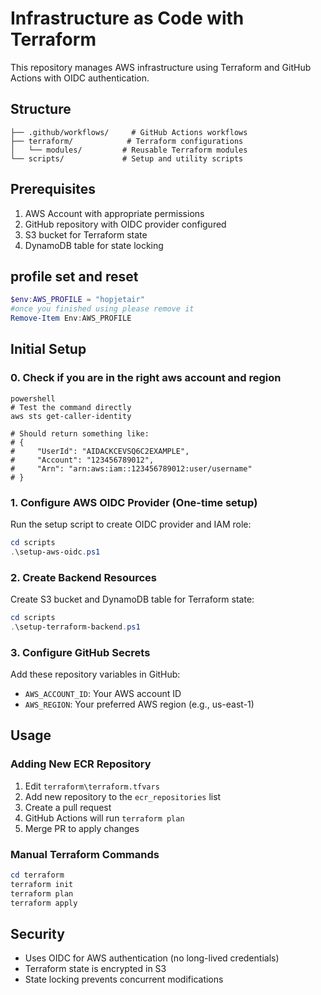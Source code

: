 ﻿# Infrastructure as Code with Terraform

This repository manages AWS infrastructure using Terraform and GitHub Actions with OIDC authentication.

## Structure

```
├── .github/workflows/     # GitHub Actions workflows
├── terraform/            # Terraform configurations
│   └── modules/         # Reusable Terraform modules
└── scripts/             # Setup and utility scripts
```

## Prerequisites

1. AWS Account with appropriate permissions
2. GitHub repository with OIDC provider configured
3. S3 bucket for Terraform state
4. DynamoDB table for state locking

## profile set and reset

```powershell
$env:AWS_PROFILE = "hopjetair"
#once you finished using please remove it
Remove-Item Env:AWS_PROFILE
```

## Initial Setup

### 0. Check if you are in the right aws account and region

```
powershell
# Test the command directly
aws sts get-caller-identity

# Should return something like:
# {
#     "UserId": "AIDACKCEVSQ6C2EXAMPLE",
#     "Account": "123456789012",
#     "Arn": "arn:aws:iam::123456789012:user/username"
# }
```

### 1. Configure AWS OIDC Provider (One-time setup)

Run the setup script to create OIDC provider and IAM role:

```powershell
cd scripts
.\setup-aws-oidc.ps1
```

### 2. Create Backend Resources

Create S3 bucket and DynamoDB table for Terraform state:

```powershell
cd scripts
.\setup-terraform-backend.ps1
```

### 3. Configure GitHub Secrets

Add these repository variables in GitHub:

- `AWS_ACCOUNT_ID`: Your AWS account ID
- `AWS_REGION`: Your preferred AWS region (e.g., us-east-1)

## Usage

### Adding New ECR Repository

1. Edit `terraform\terraform.tfvars`
2. Add new repository to the `ecr_repositories` list
3. Create a pull request
4. GitHub Actions will run `terraform plan`
5. Merge PR to apply changes

### Manual Terraform Commands

```powershell
cd terraform
terraform init
terraform plan
terraform apply
```

## Security

- Uses OIDC for AWS authentication (no long-lived credentials)
- Terraform state is encrypted in S3
- State locking prevents concurrent modifications
